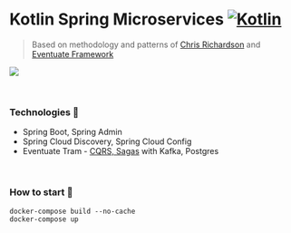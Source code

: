 # Kotlin Spring Microservices [![Kotlin](https://img.shields.io/badge/Kotlin-1.3.72-orange.svg) ](https://kotlinlang.org/)
> Based on methodology and patterns of [Chris Richardson](https://github.com/cer) and [Eventuate Framework](https://github.com/eventuate-tram/eventuate-tram-core)

![](https://github.com/ElinaValieva/spring-microservices/blob/master/schema.png)

&nbsp;

### Technologies 🚩
- Spring Boot, Spring Admin
- Spring Cloud Discovery, Spring Cloud Config
- Eventuate Tram - [CQRS, Sagas](https://eventuate.io/abouteventuatetram.html) with Kafka, Postgres

&nbsp;

### How to start 🐳
```shell
docker-compose build --no-cache
docker-compose up
```
